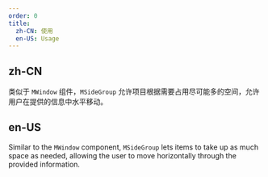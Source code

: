 ```yaml
---
order: 0
title:
  zh-CN: 使用
  en-US: Usage
---
```


## zh-CN

类似于 `MWindow` 组件，`MSideGroup` 允许项目根据需要占用尽可能多的空间，允许用户在提供的信息中水平移动。

## en-US

Similar to the `MWindow` component, `MSideGroup` lets items to take up as much space as needed, allowing the user to move horizontally through the provided information.
